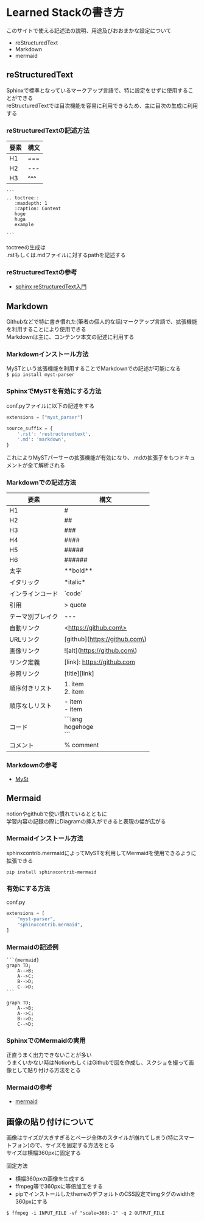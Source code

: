 <!-- 
このサイトで使える記述法の説明とその大まかな設定について
- reStructuredText
- markdown
- mermaid
 -->

# Learned Stackの書き方

このサイトで使える記述法の説明、用途及びおおまかな設定について<br>
- reStructuredText
- Markdown
- mermaid

## reStructuredText

Sphinxで標準となっているマークアップ言語で、特に設定をせずに使用することができる<br>
reStructuredTextでは目次機能を容易に利用できるため、主に目次の生成に利用する<br>

### reStructuredTextの記述方法

| 要素 | 構文 |
| --- | --- |
| H1 | === |
| H2 | --- |
| H3 | ^^^ |

````
```
.. toctree::
   :maxdepth: 1
   :caption: Content
   hoge
   huga
   example

```
````

toctreeの生成は<br>
.rstもしくは.mdファイルに対するpathを記述する<br>

### reStructuredTextの参考

- [sphinx reStructuredText入門](https://www.sphinx-doc.org/ja/master/usage/restructuredtext/basics.html)



## Markdown

Githubなどで特に書き慣れた(筆者の個人的な話)マークアップ言語で、拡張機能を利用することにより使用できる<br>
Markdownは主に、コンテンツ本文の記述に利用する<br>

### Markdownインストール方法

MySTという拡張機能を利用することでMarkdownでの記述が可能になる<br>
`$ pip install myst-parser`

### SphinxでMySTを有効にする方法

conf.pyファイルに以下の記述をする<br>

```python 
extensions = ["myst_parser"]

source_suffix = {
    '.rst': 'restructuredtext',
    '.md': 'markdown',
}
```

これによりMySTパーサーの拡張機能が有効になり、.mdの拡張子をもつドキュメントが全て解析される

### Markdownでの記述方法

| 要素 | 構文 |
| --- | --- |
| H1 | # |
| H2 | ## |
| H3 | ### |
| H4 | #### |
| H5 | ##### |
| H6 | ###### |
| 太字 | \*\*bold\*\* |
| イタリック | \*italic\* |
| インラインコード | \`code\` |
| 引用 | \> quote |
| テーマ別ブレイク | --- |
| 自動リンク | \<https://github.com\> |
| URLリンク | \[github\]\(https://github.com\) |
| 画像リンク | \!\[alt\]\(https://github.com\) |
| リンク定義 | [link]: https://github.com |
| 参照リンク | [title][link] |
| 順序付きリスト | 1. item <br> 2. item |
| 順序なしリスト | - item <br> - item |
| コード | \`\`\`lang <br> hogehoge <br> \`\`\` |
| コメント | \% comment |

### Markdownの参考

- [MySt](https://myst-parser.readthedocs.io/en/latest/)

## Mermaid
notionやgithubで使い慣れているとともに<br>
学習内容の記録の際にDiagramの挿入ができると表現の幅が広がる<br>

### Mermaidインストール方法
sphinxcontrib.mermaidによってMySTを利用してMermaidを使用できるように拡張できる<br>

`pip install sphinxcontrib-mermaid`

### 有効にする方法

conf.py
```python
extensions = [
    "myst-parser",
    "sphinxcontrib.mermaid",
]
```

### Mermaidの記述例

````
```{mermaid}
graph TD;
    A-->B;
    A-->C;
    B-->D;
    C-->D;
```
````

```{mermaid}
graph TD;
    A-->B;
    A-->C;
    B-->D;
    C-->D;
```
### SphinxでのMermaidの実用
正直うまく出力できないことが多い<br>
うまくいかない時はNotionもしくはGithubで図を作成し、スクショを撮って画像として貼り付ける方法をとる<br>

### Mermaidの参考

- [mermaid](https://mermaid-js.github.io/mermaid/#/)

## 画像の貼り付けについて
画像はサイズが大きすぎるとページ全体のスタイルが崩れてしまう(特にスマートフォン)ので、サイズを固定する方法をとる<br>
サイズは横幅360pxに固定する<br>

固定方法<br>
- 横幅360pxの画像を生成する
- ffmpeg等で360pxに等倍加工をする
- pipでインストールしたthemeのデフォルトのCSS設定でimgタグのwidthを360pxにする

```
$ ffmpeg -i INPUT_FILE -vf "scale=360:-1" -q 2 OUTPUT_FILE
```
